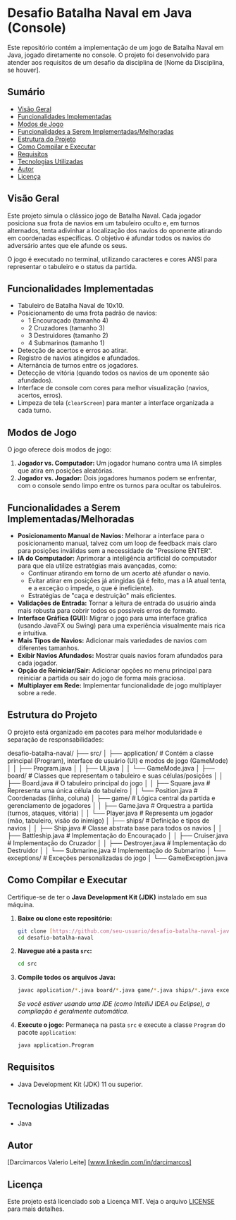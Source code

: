 # Desafio Batalha Naval em Java (Console)

Este repositório contém a implementação de um jogo de Batalha Naval em Java, jogado diretamente no console. O projeto foi desenvolvido para atender aos requisitos de um desafio da disciplina de [Nome da Disciplina, se houver].

## Sumário

* [Visão Geral](#visão-geral)
* [Funcionalidades Implementadas](#funcionalidades-implementadas)
* [Modos de Jogo](#modos-de-jogo)
* [Funcionalidades a Serem Implementadas/Melhoradas](#funcionalidades-a-serem-implementadasmelhoradas)
* [Estrutura do Projeto](#estrutura-do-projeto)
* [Como Compilar e Executar](#como-compilar-e-executar)
* [Requisitos](#requisitos)
* [Tecnologias Utilizadas](#tecnologias-utilizadas)
* [Autor](#autor)
* [Licença](#licença)

## Visão Geral

Este projeto simula o clássico jogo de Batalha Naval. Cada jogador posiciona sua frota de navios em um tabuleiro oculto e, em turnos alternados, tenta adivinhar a localização dos navios do oponente atirando em coordenadas específicas. O objetivo é afundar todos os navios do adversário antes que ele afunde os seus.

O jogo é executado no terminal, utilizando caracteres e cores ANSI para representar o tabuleiro e o status da partida.

## Funcionalidades Implementadas

* Tabuleiro de Batalha Naval de 10x10.
* Posicionamento de uma frota padrão de navios:
    * 1 Encouraçado (tamanho 4)
    * 2 Cruzadores (tamanho 3)
    * 3 Destruidores (tamanho 2)
    * 4 Submarinos (tamanho 1)
* Detecção de acertos e erros ao atirar.
* Registro de navios atingidos e afundados.
* Alternância de turnos entre os jogadores.
* Detecção de vitória (quando todos os navios de um oponente são afundados).
* Interface de console com cores para melhor visualização (navios, acertos, erros).
* Limpeza de tela (`clearScreen`) para manter a interface organizada a cada turno.

## Modos de Jogo

O jogo oferece dois modos de jogo:

1.  **Jogador vs. Computador:** Um jogador humano contra uma IA simples que atira em posições aleatórias.
2.  **Jogador vs. Jogador:** Dois jogadores humanos podem se enfrentar, com o console sendo limpo entre os turnos para ocultar os tabuleiros.

## Funcionalidades a Serem Implementadas/Melhoradas

* **Posicionamento Manual de Navios:** Melhorar a interface para o posicionamento manual, talvez com um loop de feedback mais claro para posições inválidas sem a necessidade de "Pressione ENTER".
* **IA do Computador:** Aprimorar a inteligência artificial do computador para que ela utilize estratégias mais avançadas, como:
    * Continuar atirando em torno de um acerto até afundar o navio.
    * Evitar atirar em posições já atingidas (já é feito, mas a IA atual tenta, e a exceção o impede, o que é ineficiente).
    * Estratégias de "caça e destruição" mais eficientes.
* **Validações de Entrada:** Tornar a leitura de entrada do usuário ainda mais robusta para cobrir todos os possíveis erros de formato.
* **Interface Gráfica (GUI):** Migrar o jogo para uma interface gráfica (usando JavaFX ou Swing) para uma experiência visualmente mais rica e intuitiva.
* **Mais Tipos de Navios:** Adicionar mais variedades de navios com diferentes tamanhos.
* **Exibir Navios Afundados:** Mostrar quais navios foram afundados para cada jogador.
* **Opção de Reiniciar/Sair:** Adicionar opções no menu principal para reiniciar a partida ou sair do jogo de forma mais graciosa.
* **Multiplayer em Rede:** Implementar funcionalidade de jogo multiplayer sobre a rede.

## Estrutura do Projeto

O projeto está organizado em pacotes para melhor modularidade e separação de responsabilidades:

desafio-batalha-naval/
├── src/
│   ├── application/      # Contém a classe principal (Program), interface de usuário (UI) e modos de jogo (GameMode)
│   │   ├── Program.java
│   │   ├── UI.java
│   │   └── GameMode.java
│   ├── board/            # Classes que representam o tabuleiro e suas células/posições
│   │   ├── Board.java      # O tabuleiro principal do jogo
│   │   ├── Square.java     # Representa uma única célula do tabuleiro
│   │   └── Position.java   # Coordenadas (linha, coluna)
│   ├── game/             # Lógica central da partida e gerenciamento de jogadores
│   │   ├── Game.java       # Orquestra a partida (turnos, ataques, vitória)
│   │   └── Player.java     # Representa um jogador (mão, tabuleiro, visão do inimigo)
│   ├── ships/            # Definição e tipos de navios
│   │   ├── Ship.java       # Classe abstrata base para todos os navios
│   │   ├── Battleship.java # Implementação do Encouraçado
│   │   ├── Cruiser.java    # Implementação do Cruzador
│   │   ├── Destroyer.java  # Implementação do Destruidor
│   │   └── Submarine.java  # Implementação do Submarino
│   └── exceptions/       # Exceções personalizadas do jogo
│       └── GameException.java


## Como Compilar e Executar

Certifique-se de ter o **Java Development Kit (JDK)** instalado em sua máquina.

1.  **Baixe ou clone este repositório:**
    ```bash
    git clone [https://github.com/seu-usuario/desafio-batalha-naval-java.git](https://github.com/seu-usuario/desafio-batalha-naval-java.git)
    cd desafio-batalha-naval
    ```

2.  **Navegue até a pasta `src`:**
    ```bash
    cd src
    ```

3.  **Compile todos os arquivos Java:**
    ```bash
    javac application/*.java board/*.java game/*.java ships/*.java exceptions/*.java
    ```
    *Se você estiver usando uma IDE (como IntelliJ IDEA ou Eclipse), a compilação é geralmente automática.*

4.  **Execute o jogo:**
    Permaneça na pasta `src` e execute a classe `Program` do pacote `application`:
    ```bash
    java application.Program
    ```

## Requisitos

* Java Development Kit (JDK) 11 ou superior.

## Tecnologias Utilizadas

* Java

## Autor

[Darcimarcos Valerio Leite]
[www.linkedin.com/in/darcimarcos]

## Licença

Este projeto está licenciado sob a Licença MIT. Veja o arquivo [LICENSE](LICENSE) para mais detalhes.
